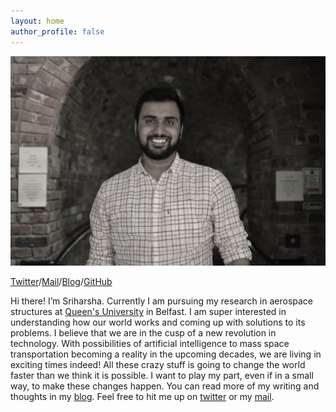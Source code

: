```yaml
---
layout: home
author_profile: false
---
```


<img
  src="/assets/images/harsha_profile_photo.JPG"
  style="-webkit-filter: grayscale(80%)"
/>

[Twitter](http://twitter.com/sriharsha_space)/[Mail](mailto:sriharsha.sheshn@gmail.com)/[Blog](http://blog.sriharsha.space)/[GitHub](http://github.com/sriharsha-space)


Hi there! I’m Sriharsha. Currently I am pursuing my research in aerospace
structures at [Queen's
University](https://www.qub.ac.uk/schools/SchoolofMechanicalandAerospaceEngineering/)
in Belfast. I am super interested in understanding how our world works and
coming up with solutions to its problems. I believe that we are in the cusp of a
new revolution in technology. With possibilities of artificial intelligence to
mass space transportation becoming a reality in the upcoming decades, we are
living in exciting times indeed! All these crazy stuff is going to change the
world faster than we think it is possible. I want to play my part, even if in a
small way, to make these changes happen. You can read more of my writing and
thoughts in my [blog](http://blog.sriharsha.space). Feel free to hit me up on
[twitter](http://twitter.com/sriharsha_space) or my
[mail](mailto:sriharsha.sheshn@gmail.com).
